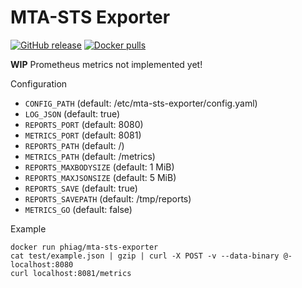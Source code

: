 # MTA-STS Exporter

[![GitHub release](https://img.shields.io/github/release/phi-ag/mta-sts-exporter.svg?logo=github&style=flat-square)](https://github.com/phi-ag/mta-sts-exporter/releases/latest)
[![Docker pulls](https://img.shields.io/docker/pulls/phiag/mta-sts-exporter.svg?logo=docker&style=flat-square)](https://hub.docker.com/r/phiag/mta-sts-exporter)

**WIP** Prometheus metrics not implemented yet!

Configuration

- `CONFIG_PATH` (default: /etc/mta-sts-exporter/config.yaml)
- `LOG_JSON` (default: true)
- `REPORTS_PORT` (default: 8080)
- `METRICS_PORT` (default: 8081)
- `REPORTS_PATH` (default: /)
- `METRICS_PATH` (default: /metrics)
- `REPORTS_MAXBODYSIZE` (default: 1 MiB)
- `REPORTS_MAXJSONSIZE` (default: 5 MiB)
- `REPORTS_SAVE` (default: true)
- `REPORTS_SAVEPATH` (default: /tmp/reports)
- `METRICS_GO` (default: false)

Example

    docker run phiag/mta-sts-exporter
    cat test/example.json | gzip | curl -X POST -v --data-binary @- localhost:8080
    curl localhost:8081/metrics
